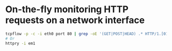 # On-the-fly monitoring HTTP requests on a network interface


``` bash
tcpflow -p -c -i eth0 port 80 | grep -oE '(GET|POST|HEAD) .* HTTP/1.[01]|Host: .*'
# Or
httpry -i em1
```
